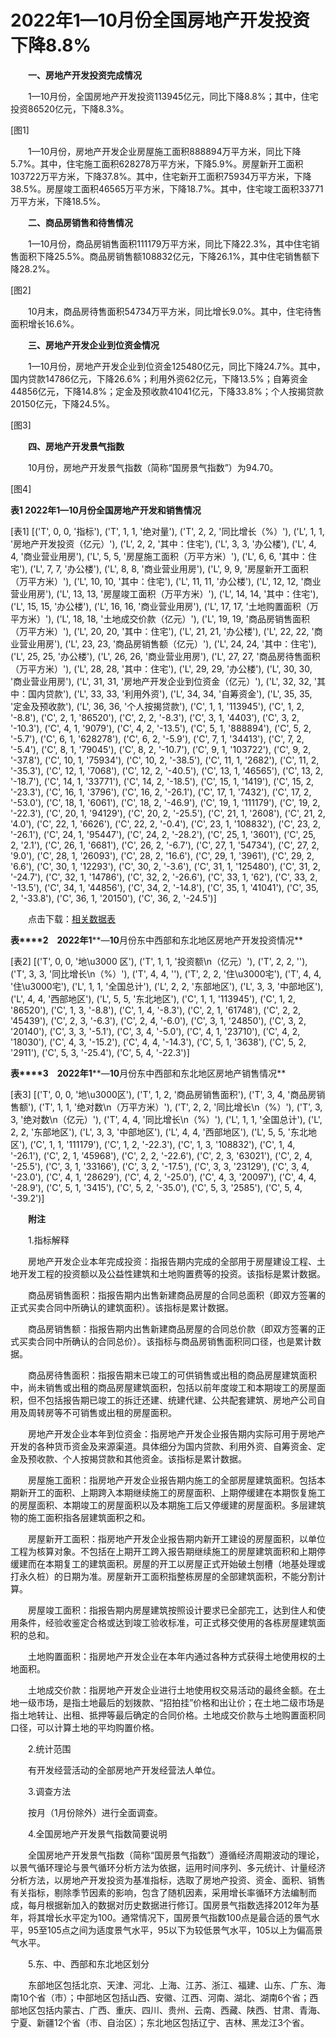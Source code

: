 # 2022年1—10月份全国房地产开发投资下降8.8%

　　**一、房地产开发投资完成情况**

　　1—10月份，全国房地产开发投资113945亿元，同比下降8.8%；其中，住宅投资86520亿元，下降8.3%。

[图1]

　　1—10月份，房地产开发企业房屋施工面积888894万平方米，同比下降5.7%。其中，住宅施工面积628278万平方米，下降5.9%。房屋新开工面积103722万平方米，下降37.8%。其中，住宅新开工面积75934万平方米，下降38.5%。房屋竣工面积46565万平方米，下降18.7%。其中，住宅竣工面积33771万平方米，下降18.5%。

　　**二、商品房销售和待售情况**

　　1—10月份，商品房销售面积111179万平方米，同比下降22.3%，其中住宅销售面积下降25.5%。商品房销售额108832亿元，下降26.1%，其中住宅销售额下降28.2%。

[图2]

　　10月末，商品房待售面积54734万平方米，同比增长9.0%。其中，住宅待售面积增长16.6%。

　　**三、房地产开发企业到位资金情况**

　　1—10月份，房地产开发企业到位资金125480亿元，同比下降24.7%。其中，国内贷款14786亿元，下降26.6%；利用外资62亿元，下降13.5%；自筹资金44856亿元，下降14.8%；定金及预收款41041亿元，下降33.8%；个人按揭贷款20150亿元，下降24.5%。

[图3]

　　**四、房地产开发景气指数**

　　10月份，房地产开发景气指数（简称“国房景气指数”）为94.70。

[图4]

**表****1 2022****年****1****—****10****月份全国房地产开发和销售情况**

[表1]
[('T', 0, 0, '指标'), ('T', 1, 1, '绝对量'), ('T', 2, 2, '同比增长（%）'), ('L', 1, 1, '房地产开发投资（亿元）'), ('L', 2, 2, '其中：住宅'), ('L', 3, 3, '办公楼'), ('L', 4, 4, '商业营业用房'), ('L', 5, 5, '房屋施工面积（万平方米）'), ('L', 6, 6, '其中：住宅'), ('L', 7, 7, '办公楼'), ('L', 8, 8, '商业营业用房'), ('L', 9, 9, '房屋新开工面积（万平方米）'), ('L', 10, 10, '其中：住宅'), ('L', 11, 11, '办公楼'), ('L', 12, 12, '商业营业用房'), ('L', 13, 13, '房屋竣工面积（万平方米）'), ('L', 14, 14, '其中：住宅'), ('L', 15, 15, '办公楼'), ('L', 16, 16, '商业营业用房'), ('L', 17, 17, '土地购置面积（万平方米）'), ('L', 18, 18, '土地成交价款（亿元）'), ('L', 19, 19, '商品房销售面积（万平方米）'), ('L', 20, 20, '其中：住宅'), ('L', 21, 21, '办公楼'), ('L', 22, 22, '商业营业用房'), ('L', 23, 23, '商品房销售额（亿元）'), ('L', 24, 24, '其中：住宅'), ('L', 25, 25, '办公楼'), ('L', 26, 26, '商业营业用房'), ('L', 27, 27, '商品房待售面积（万平方米）'), ('L', 28, 28, '其中：住宅'), ('L', 29, 29, '办公楼'), ('L', 30, 30, '商业营业用房'), ('L', 31, 31, '房地产开发企业到位资金（亿元）'), ('L', 32, 32, '其中：国内贷款'), ('L', 33, 33, '利用外资'), ('L', 34, 34, '自筹资金'), ('L', 35, 35, '定金及预收款'), ('L', 36, 36, '个人按揭贷款'), ('C', 1, 1, '113945'), ('C', 1, 2, '-8.8'), ('C', 2, 1, '86520'), ('C', 2, 2, '-8.3'), ('C', 3, 1, '4403'), ('C', 3, 2, '-10.3'), ('C', 4, 1, '9079'), ('C', 4, 2, '-13.5'), ('C', 5, 1, '888894'), ('C', 5, 2, '-5.7'), ('C', 6, 1, '628278'), ('C', 6, 2, '-5.9'), ('C', 7, 1, '34413'), ('C', 7, 2, '-5.4'), ('C', 8, 1, '79045'), ('C', 8, 2, '-10.7'), ('C', 9, 1, '103722'), ('C', 9, 2, '-37.8'), ('C', 10, 1, '75934'), ('C', 10, 2, '-38.5'), ('C', 11, 1, '2682'), ('C', 11, 2, '-35.3'), ('C', 12, 1, '7068'), ('C', 12, 2, '-40.5'), ('C', 13, 1, '46565'), ('C', 13, 2, '-18.7'), ('C', 14, 1, '33771'), ('C', 14, 2, '-18.5'), ('C', 15, 1, '1419'), ('C', 15, 2, '-23.3'), ('C', 16, 1, '3796'), ('C', 16, 2, '-26.1'), ('C', 17, 1, '7432'), ('C', 17, 2, '-53.0'), ('C', 18, 1, '6061'), ('C', 18, 2, '-46.9'), ('C', 19, 1, '111179'), ('C', 19, 2, '-22.3'), ('C', 20, 1, '94129'), ('C', 20, 2, '-25.5'), ('C', 21, 1, '2608'), ('C', 21, 2, '4.0'), ('C', 22, 1, '6626'), ('C', 22, 2, '-0.4'), ('C', 23, 1, '108832'), ('C', 23, 2, '-26.1'), ('C', 24, 1, '95447'), ('C', 24, 2, '-28.2'), ('C', 25, 1, '3601'), ('C', 25, 2, '2.1'), ('C', 26, 1, '6681'), ('C', 26, 2, '-6.7'), ('C', 27, 1, '54734'), ('C', 27, 2, '9.0'), ('C', 28, 1, '26093'), ('C', 28, 2, '16.6'), ('C', 29, 1, '3961'), ('C', 29, 2, '6.6'), ('C', 30, 1, '12293'), ('C', 30, 2, '-3.6'), ('C', 31, 1, '125480'), ('C', 31, 2, '-24.7'), ('C', 32, 1, '14786'), ('C', 32, 2, '-26.6'), ('C', 33, 1, '62'), ('C', 33, 2, '-13.5'), ('C', 34, 1, '44856'), ('C', 34, 2, '-14.8'), ('C', 35, 1, '41041'), ('C', 35, 2, '-33.8'), ('C', 36, 1, '20150'), ('C', 36, 2, '-24.5')]

　　点击下载：[相关数据表](http://www.stats.gov.cn/sj/zxfb/202302/W020230203610375169219.xlsx)

**表****2**　**2022****年****1****—****10****月份东中西部和东北地区房地产开发投资情况**

[表2]
[('T', 0, 0, '地\u3000 区'), ('T', 1, 1, '投资额\n（亿元）'), ('T', 2, 2, ''), ('T', 3, 3, '同比增长\n（%）'), ('T', 4, 4, ''), ('T', 2, 2, '住\u3000宅'), ('T', 4, 4, '住\u3000宅'), ('L', 1, 1, '全国总计'), ('L', 2, 2, '东部地区'), ('L', 3, 3, '中部地区'), ('L', 4, 4, '西部地区'), ('L', 5, 5, '东北地区'), ('C', 1, 1, '113945'), ('C', 1, 2, '86520'), ('C', 1, 3, '-8.8'), ('C', 1, 4, '-8.3'), ('C', 2, 1, '61748'), ('C', 2, 2, '45439'), ('C', 2, 3, '-6.3'), ('C', 2, 4, '-6.0'), ('C', 3, 1, '24850'), ('C', 3, 2, '20140'), ('C', 3, 3, '-5.1'), ('C', 3, 4, '-5.0'), ('C', 4, 1, '23710'), ('C', 4, 2, '18030'), ('C', 4, 3, '-15.2'), ('C', 4, 4, '-14.3'), ('C', 5, 1, '3638'), ('C', 5, 2, '2911'), ('C', 5, 3, '-25.4'), ('C', 5, 4, '-22.3')]

**表****3**　**2022****年****1****—****10****月份东中西部和东北地区房地产销售情况**

[表3]
[('T', 0, 0, '地\u3000区'), ('T', 1, 2, '商品房销售面积'), ('T', 3, 4, '商品房销售额'), ('T', 1, 1, '绝对数\n（万平方米）'), ('T', 2, 2, '同比增长\n（%）'), ('T', 3, 3, '绝对数\n（亿元）'), ('T', 4, 4, '同比增长\n（%）'), ('L', 1, 1, '全国总计'), ('L', 2, 2, '东部地区'), ('L', 3, 3, '中部地区'), ('L', 4, 4, '西部地区'), ('L', 5, 5, '东北地区'), ('C', 1, 1, '111179'), ('C', 1, 2, '-22.3'), ('C', 1, 3, '108832'), ('C', 1, 4, '-26.1'), ('C', 2, 1, '45968'), ('C', 2, 2, '-22.6'), ('C', 2, 3, '63021'), ('C', 2, 4, '-25.5'), ('C', 3, 1, '33166'), ('C', 3, 2, '-17.5'), ('C', 3, 3, '23129'), ('C', 3, 4, '-23.0'), ('C', 4, 1, '28629'), ('C', 4, 2, '-25.0'), ('C', 4, 3, '20097'), ('C', 4, 4, '-28.9'), ('C', 5, 1, '3415'), ('C', 5, 2, '-35.0'), ('C', 5, 3, '2585'), ('C', 5, 4, '-39.2')]

　　**附注**

　　1.指标解释

　　房地产开发企业本年完成投资：指报告期内完成的全部用于房屋建设工程、土地开发工程的投资额以及公益性建筑和土地购置费等的投资。该指标是累计数据。

　　商品房销售面积：指报告期内出售新建商品房屋的合同总面积（即双方签署的正式买卖合同中所确认的建筑面积）。该指标是累计数据。

　　商品房销售额：指报告期内出售新建商品房屋的合同总价款（即双方签署的正式买卖合同中所确认的合同总价）。该指标与商品房销售面积同口径，也是累计数据。

　　商品房待售面积：指报告期末已竣工的可供销售或出租的商品房屋建筑面积中，尚未销售或出租的商品房屋建筑面积，包括以前年度竣工和本期竣工的房屋面积，但不包括报告期已竣工的拆迁还建、统建代建、公共配套建筑、房地产公司自用及周转房等不可销售或出租的房屋面积。

　　房地产开发企业本年到位资金：指房地产开发企业报告期内实际可用于房地产开发的各种货币资金及来源渠道。具体细分为国内贷款、利用外资、自筹资金、定金及预收款、个人按揭贷款和其他资金。该指标是累计数据。

　　房屋施工面积：指房地产开发企业报告期内施工的全部房屋建筑面积。包括本期新开工的面积、上期跨入本期继续施工的房屋面积、上期停缓建在本期恢复施工的房屋面积、本期竣工的房屋面积以及本期施工后又停缓建的房屋面积。多层建筑物的施工面积指各层建筑面积之和。

　　房屋新开工面积：指房地产开发企业报告期内新开工建设的房屋面积，以单位工程为核算对象。不包括在上期开工跨入报告期继续施工的房屋建筑面积和上期停缓建而在本期复工的建筑面积。房屋的开工以房屋正式开始破土刨槽（地基处理或打永久桩）的日期为准。房屋新开工面积指整栋房屋的全部建筑面积，不能分割计算。

　　房屋竣工面积：指报告期内房屋建筑按照设计要求已全部完工，达到住人和使用条件，经验收鉴定合格或达到竣工验收标准，可正式移交使用的各栋房屋建筑面积的总和。

　　土地购置面积：指房地产开发企业在本年内通过各种方式获得土地使用权的土地面积。

　　土地成交价款：指房地产开发企业进行土地使用权交易活动的最终金额。在土地一级市场，是指土地最后的划拨款、“招拍挂”价格和出让价；在土地二级市场是指土地转让、出租、抵押等最后确定的合同价格。土地成交价款与土地购置面积同口径，可以计算土地的平均购置价格。

　　2.统计范围

　　有开发经营活动的全部房地产开发经营法人单位。

　　3.调查方法

　　按月（1月份除外）进行全面调查。

　　4.全国房地产开发景气指数简要说明

　　全国房地产开发景气指数（简称“国房景气指数”）遵循经济周期波动的理论，以景气循环理论与景气循环分析方法为依据，运用时间序列、多元统计、计量经济分析方法，以房地产开发投资为基准指标，选取了房地产投资、资金、面积、销售有关指标，剔除季节因素的影响，包含了随机因素，采用增长率循环方法编制而成，每月根据新加入的数据对历史数据进行修订。国房景气指数选择2012年为基年，将其增长水平定为100。通常情况下，国房景气指数100点是最合适的景气水平，95至105点之间为适度景气水平，95以下为较低景气水平，105以上为偏高景气水平。

　　5.东、中、西部和东北地区划分

　　东部地区包括北京、天津、河北、上海、江苏、浙江、福建、山东、广东、海南10个省（市）；中部地区包括山西、安徽、江西、河南、湖北、湖南6个省；西部地区包括内蒙古、广西、重庆、四川、贵州、云南、西藏、陕西、甘肃、青海、宁夏、新疆12个省（市、自治区）；东北地区包括辽宁、吉林、黑龙江3个省。
